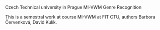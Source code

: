 Czech Technical university in Prague
MI-VWM Genre Recognition


This is a semestral work at course MI-VWM at FIT CTU, authors Barbora Červenková, David Kulík.



